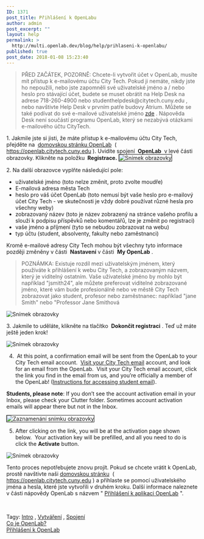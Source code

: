 ```yaml
---
ID: 1371
post_title: Přihlášení k OpenLabu
author: admin
post_excerpt: ""
layout: help
permalink: >
  http://multi.openlab.dev/blog/help/prihlaseni-k-openlabu/
published: true
post_date: 2018-01-08 15:23:40
---
```

<div class="entry-content">
<blockquote><span style="vertical-align: inherit;"><span style="vertical-align: inherit;">PŘED ZAČÁTEK, POZORNĚ: Chcete-li vytvořit účet v OpenLab, musíte mít přístup k e-mailovému účtu City Tech. </span><span style="vertical-align: inherit;">Pokud ji nemáte, nikdy jste ho nepoužili, nebo jste zapomněli své uživatelské jméno a / nebo heslo pro stávající účet, budete se muset obrátit na Help Desk na adrese 718-260-4900 nebo studenthelpdesk@citytech.cuny.edu , nebo navštivte Help Desk v prvním patře budovy Atrium. </span><span style="vertical-align: inherit;">Můžete se také podívat do své e-mailové uživatelské jméno </span></span><a href="http://cis.citytech.cuny.edu/Student/it_student_findemail.aspx"><span style="vertical-align: inherit;"><span style="vertical-align: inherit;">zde</span></span></a><span style="vertical-align: inherit;"><span style="vertical-align: inherit;"> . </span><span style="vertical-align: inherit;">Nápověda Desk není součástí programu OpenLab, který se nezabývá otázkami e-mailového účtu CityTech.</span></span></blockquote>
<span style="vertical-align: inherit;"><span style="vertical-align: inherit;">1. Jakmile jste si jisti, že máte přístup k e-mailovému účtu City Tech, přejděte na  </span></span><a href="http://https://openlab.citytech.cuny.edu"><span style="vertical-align: inherit;"><span style="vertical-align: inherit;">domovskou stránku OpenLab</span></span></a><span style="vertical-align: inherit;"><span style="vertical-align: inherit;">  ( </span></span><a href="https://openlab.citytech.cuny.edu"><span style="vertical-align: inherit;"><span style="vertical-align: inherit;">https://openlab.citytech.cuny.edu</span></span></a><span style="vertical-align: inherit;"><span style="vertical-align: inherit;"> ). </span><span style="vertical-align: inherit;">Uvidíte spojení  </span></span><strong><span style="vertical-align: inherit;"><span style="vertical-align: inherit;">OpenLab</span></span></strong><span style="vertical-align: inherit;"><span style="vertical-align: inherit;">  v levé části obrazovky. </span><span style="vertical-align: inherit;">Klikněte na položku </span></span><strong><span style="vertical-align: inherit;"><span style="vertical-align: inherit;"> Registrace.</span></span></strong>

<img class="alignnone wp-image-36128 size-full" style="border: 1px solid black;" src="https://openlab.citytech.cuny.edu/wp-content/uploads/2012/08/signing_up_1_v2.png" sizes="(max-width: 1200px) 100vw, 1200px" srcset="https://openlab.citytech.cuny.edu/wp-content/uploads/2012/08/signing_up_1_v2.png 1200w, https://openlab.citytech.cuny.edu/wp-content/uploads/2012/08/signing_up_1_v2-300x96.png 300w, https://openlab.citytech.cuny.edu/wp-content/uploads/2012/08/signing_up_1_v2-1024x328.png 1024w, https://openlab.citytech.cuny.edu/wp-content/uploads/2012/08/signing_up_1_v2-32x10.png 32w" alt="Snímek obrazovky" />

<span style="vertical-align: inherit;"><span style="vertical-align: inherit;">2. Na další obrazovce vyplňte následující pole:</span></span>
<ul>
 	<li><span style="vertical-align: inherit;"><span style="vertical-align: inherit;">uživatelské jméno (toto nelze změnit, proto zvolte moudře)</span></span></li>
 	<li><span style="vertical-align: inherit;"><span style="vertical-align: inherit;">E-mailová adresa města Tech</span></span></li>
 	<li><span style="vertical-align: inherit;"><span style="vertical-align: inherit;">heslo pro váš účet OpenLab (toto nemusí být vaše heslo pro e-mailový účet City Tech - ve skutečnosti je vždy dobré používat různé hesla pro všechny weby)</span></span></li>
 	<li><span style="vertical-align: inherit;"><span style="vertical-align: inherit;">zobrazovaný název (toto je název zobrazený na stránce vašeho profilu a slouží k podpisu příspěvků nebo komentářů, lze je změnit po registraci)</span></span></li>
 	<li><span style="vertical-align: inherit;"><span style="vertical-align: inherit;">vaše jméno a příjmení (tyto se nebudou zobrazovat na webu)</span></span></li>
 	<li><span style="vertical-align: inherit;"><span style="vertical-align: inherit;">typ účtu (student, absolventy, fakulty nebo zaměstnanci)</span></span></li>
</ul>
<span style="vertical-align: inherit;"><span style="vertical-align: inherit;">Kromě e-mailové adresy City Tech mohou být všechny tyto informace později změněny v části  </span></span><strong><span style="vertical-align: inherit;"><span style="vertical-align: inherit;">Nastavení</span></span></strong><span style="vertical-align: inherit;"><span style="vertical-align: inherit;"> v části  </span></span><strong><span style="vertical-align: inherit;"><span style="vertical-align: inherit;">My OpenLab</span></span></strong><span style="vertical-align: inherit;"><span style="vertical-align: inherit;"> .</span></span>
<blockquote><span style="vertical-align: inherit;"><span style="vertical-align: inherit;">POZNÁMKA: Existuje rozdíl mezi uživatelským jménem, ​​který používáte k přihlášení k webu City Tech, a zobrazovaným názvem, který je viditelný ostatním. </span><span style="vertical-align: inherit;">Vaše uživatelské jméno by mohlo být například "jsmith24", ale můžete preferovat viditelné zobrazované jméno, které vám bude profesionálně nebo ve městě City Tech zobrazovat jako student, profesor nebo zaměstnanec: například "jane Smith" nebo "Professor Jane Smithová</span></span><a name="email"></a></blockquote>
<img class="alignnone wp-image-36130 size-full" src="https://openlab.citytech.cuny.edu/wp-content/uploads/2012/08/signing_up_2_v3.png" sizes="(max-width: 1200px) 100vw, 1200px" srcset="https://openlab.citytech.cuny.edu/wp-content/uploads/2012/08/signing_up_2_v3.png 1200w, https://openlab.citytech.cuny.edu/wp-content/uploads/2012/08/signing_up_2_v3-150x150.png 150w, https://openlab.citytech.cuny.edu/wp-content/uploads/2012/08/signing_up_2_v3-300x300.png 300w, https://openlab.citytech.cuny.edu/wp-content/uploads/2012/08/signing_up_2_v3-1024x1019.png 1024w, https://openlab.citytech.cuny.edu/wp-content/uploads/2012/08/signing_up_2_v3-32x32.png 32w" alt="Snímek obrazovky" />

<span style="vertical-align: inherit;"><span style="vertical-align: inherit;">3. Jakmile to uděláte, klikněte na tlačítko  </span></span><strong><span style="vertical-align: inherit;"><span style="vertical-align: inherit;">Dokončit registraci</span></span></strong><span style="vertical-align: inherit;"><span style="vertical-align: inherit;"> . </span><span style="vertical-align: inherit;">Teď už máte ještě jeden krok!</span></span>

<img class="alignnone wp-image-36131 size-full" src="https://openlab.citytech.cuny.edu/wp-content/uploads/2012/08/signing_up_3_v2.png" sizes="(max-width: 1200px) 100vw, 1200px" srcset="https://openlab.citytech.cuny.edu/wp-content/uploads/2012/08/signing_up_3_v2.png 1200w, https://openlab.citytech.cuny.edu/wp-content/uploads/2012/08/signing_up_3_v2-300x158.png 300w, https://openlab.citytech.cuny.edu/wp-content/uploads/2012/08/signing_up_3_v2-1024x539.png 1024w, https://openlab.citytech.cuny.edu/wp-content/uploads/2012/08/signing_up_3_v2-32x17.png 32w" alt="Snímek obrazovky" />

4.  At this point, a confirmation email will be sent from the OpenLab to your City Tech email account.  <a href="https://login.microsoftonline.com/login.srf?wa=wsignin1.0&amp;rpsnv=2&amp;ct=1377636614&amp;rver=6.1.6206.0&amp;wp=MBI_KEY&amp;wreply=https:%2F%2Fwww.outlook.com%2Fowa%2F&amp;id=260563&amp;whr=mail.citytech.cuny.edu&amp;CBCXT=out">Visit your City Tech email</a> account, and look for an email from the OpenLab.  Visit your City Tech email account, click the link you find in the email from us, and you’re officially a member of the OpenLab! (<a title="Přístup k e-mailu City Tech (pro studenty)" href="https://openlab.citytech.cuny.edu/blog/help/accessing-your-city-tech-email-for-students/">Instructions for accessing student email</a>).

<strong>Students, please note</strong>: If you don’t see the account activation email in your Inbox, please check your Clutter folder. Sometimes account activation emails will appear there but not in the Inbox.

<img class="alignnone wp-image-8788 size-full" style="border: 1px solid black;" src="https://openlab.citytech.cuny.edu/wp-content/uploads/2012/08/Signing_Up_4.jpg" sizes="(max-width: 781px) 100vw, 781px" srcset="https://openlab.citytech.cuny.edu/wp-content/uploads/2012/08/Signing_Up_4.jpg 781w, https://openlab.citytech.cuny.edu/wp-content/uploads/2012/08/Signing_Up_4-300x145.jpg 300w, https://openlab.citytech.cuny.edu/wp-content/uploads/2012/08/Signing_Up_4-32x15.jpg 32w" alt="Zaznamenání snímku obrazovky" />

5. After clicking on the link, you will be at the activation page shown below.  Your activation key will be prefilled, and all you need to do is click the <strong>Activate</strong> button.

<img class="alignnone wp-image-43490 size-full" src="https://openlab.citytech.cuny.edu/wp-content/uploads/2012/08/signing_up_4.png" sizes="(max-width: 621px) 100vw, 621px" srcset="https://openlab.citytech.cuny.edu/wp-content/uploads/2012/08/signing_up_4.png 621w, https://openlab.citytech.cuny.edu/wp-content/uploads/2012/08/signing_up_4-300x200.png 300w, https://openlab.citytech.cuny.edu/wp-content/uploads/2012/08/signing_up_4-32x21.png 32w" alt="Snímek obrazovky" />

<span style="vertical-align: inherit;"><span style="vertical-align: inherit;">Tento proces nepotřebujete znovu projít. </span><span style="vertical-align: inherit;">Pokud se chcete vrátit k OpenLab, prostě navštivte naši </span></span><a href="http://https://openlab.citytech.cuny.edu"><span style="vertical-align: inherit;"><span style="vertical-align: inherit;">domovskou stránku</span></span></a><span style="vertical-align: inherit;"><span style="vertical-align: inherit;">  ( </span></span><a href="https://openlab.citytech.cuny.edu"><span style="vertical-align: inherit;"><span style="vertical-align: inherit;">https://openlab.citytech.cuny.edu</span></span></a><span style="vertical-align: inherit;"><span style="vertical-align: inherit;"> ) a přihlaste se pomocí uživatelského jména a hesla, které jste vytvořili v druhém kroku. </span><span style="vertical-align: inherit;">Další informace naleznete v části nápovědy OpenLab s názvem " </span></span><a href="https://openlab.citytech.cuny.edu/blog/help/logging-in-to-the-openlab/"><span style="vertical-align: inherit;"><span style="vertical-align: inherit;">Přihlášení k aplikaci OpenLab</span></span></a><span style="vertical-align: inherit;"><span style="vertical-align: inherit;"> ".</span></span>

&nbsp;
<div id="help-identity">
<div class="help-tags"><span style="vertical-align: inherit;"><span style="vertical-align: inherit;">Tagy: </span></span><a href="https://openlab.citytech.cuny.edu/blog/help-tags/intro/" rel="tag"><span style="vertical-align: inherit;"><span style="vertical-align: inherit;">Intro</span></span></a><span style="vertical-align: inherit;"><span style="vertical-align: inherit;"> , </span></span><a href="https://openlab.citytech.cuny.edu/blog/help-tags/creating/" rel="tag"><span style="vertical-align: inherit;"><span style="vertical-align: inherit;">Vytváření</span></span></a><span style="vertical-align: inherit;"><span style="vertical-align: inherit;"> , </span></span><a href="https://openlab.citytech.cuny.edu/blog/help-tags/joining/" rel="tag"><span style="vertical-align: inherit;"><span style="vertical-align: inherit;">Spojení</span></span></a></div>
</div>
</div>
<nav id="nav-single" class="bottom clearfix page-nav">
<div class="nav-previous pull-left"><a title="Co je OpenLab?" href="https://openlab.citytech.cuny.edu/blog/help/what-is-openlab/" rel="prev"><span style="vertical-align: inherit;"><span style="vertical-align: inherit;">Co je OpenLab?</span></span></a></div>
<div class="nav-next pull-right"><a title="Přihlášení k OpenLab" href="https://openlab.citytech.cuny.edu/blog/help/logging-in-to-the-openlab/" rel="next"><span style="vertical-align: inherit;"><span style="vertical-align: inherit;">Přihlášení k OpenLab</span></span></a></div>
</nav><!-- #nav-single -->